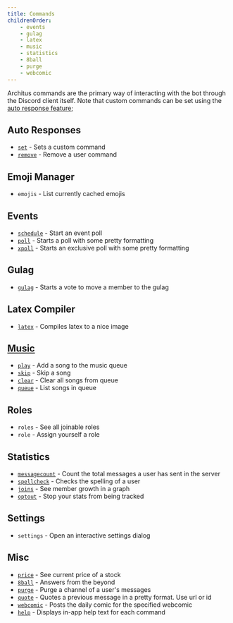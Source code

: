 ```yaml
---
title: Commands
childrenOrder:
    - events
    - gulag
    - latex
    - music
    - statistics
    - 8ball
    - purge
    - webcomic
---
```


Architus commands are the primary way of interacting with the bot through the Discord client itself. Note that custom commands can be set using the [auto response feature](/features/auto-responses);

## Auto Responses

* [`set`](/features/auto-responses/#setting-auto-responses) - Sets a custom command
* [`remove`](/features/auto-responses/#removing-auto-responses) - Remove a user command

## Emoji Manager

* `emojis` - List currently cached emojis

## Events

* [`schedule`](/commands/events/#schedule) - Start an event poll
* [`poll`](/commands/events/#poll) - Starts a poll with some pretty formatting
* [`xpoll`](/commands/events/#xpoll) - Starts an exclusive poll with some pretty formatting

## Gulag

* [`gulag`](/commands/gulag) - Starts a vote to move a member to the gulag

## Latex Compiler
* [`latex`](/commands/latex) - Compiles latex to a nice image

## [Music](/commands/music)

* [`play`](/commands/music/#play) - Add a song to the music queue
* [`skip`](/commands/music/#skip) - Skip a song
* [`clear`](/commands/music/#clear) - Clear all songs from queue
* [`queue`](/commands/music/#queue)  - List songs in queue

## Roles

* `roles` - See all joinable roles
* `role` - Assign yourself a role

## Statistics

* [`messagecount`](/commands/statistics/#messagecount) - Count the total messages a user has sent in the server
* [`spellcheck`](/commands/statistics/#spellcheck) - Checks the spelling of a user
* [`joins`](/commands/statistics/#joins) - See member growth in a graph
* [`optout`](/commands/statistics/#optout) - Stop your stats from being tracked

## Settings

* `settings` - Open an interactive settings dialog

## Misc

* [`price`](/commands/stocks) - See current price of a stock
* [`8ball`](/commands/8ball) - Answers from the beyond
* [`purge`](/commands/purge) - Purge a channel of a user's messages
* [`quote`](/commands/quote) - Quotes a previous message in a pretty format. Use url or id
* [`webcomic`](/commands/webcomic) - Posts the daily comic for the specified webcomic
* [`help`](/commands/help) - Displays in-app help text for each command
